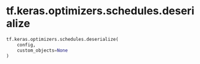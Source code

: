 <div itemscope itemtype="http://developers.google.com/ReferenceObject">
<meta itemprop="name" content="tf.keras.optimizers.schedules.deserialize" />
<meta itemprop="path" content="Stable" />
</div>

# tf.keras.optimizers.schedules.deserialize

``` python
tf.keras.optimizers.schedules.deserialize(
    config,
    custom_objects=None
)
```

